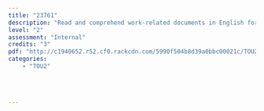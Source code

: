 ```yaml
---
title: "23761"
description: "Read and comprehend work-related documents in English for a tourism workplace"
level: "2"
assessment: "Internal"
credits: "3"
pdf: "http://c1940652.r52.cf0.rackcdn.com/5990f504b8d39a0bbc00021c/TOU2-23761.pdf"
categories:
    - "TOU2"
    
    
    
    
---
```


